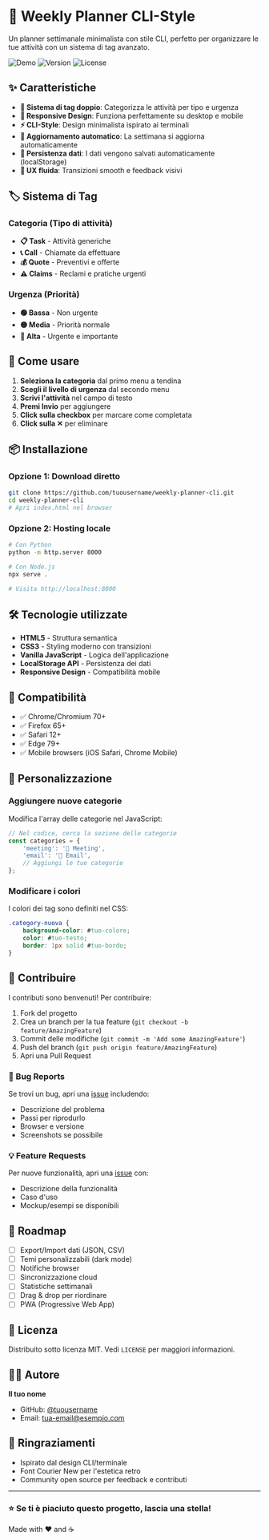 # 📅 Weekly Planner CLI-Style

Un planner settimanale minimalista con stile CLI, perfetto per organizzare le tue attività con un sistema di tag avanzato.

![Demo](https://img.shields.io/badge/demo-live-brightgreen) ![Version](https://img.shields.io/badge/version-1.0.0-blue) ![License](https://img.shields.io/badge/license-MIT-green)

## ✨ Caratteristiche

- **🎯 Sistema di tag doppio**: Categorizza le attività per tipo e urgenza
- **📱 Responsive Design**: Funziona perfettamente su desktop e mobile  
- **⚡ CLI-Style**: Design minimalista ispirato ai terminali
- **🔄 Aggiornamento automatico**: La settimana si aggiorna automaticamente
- **💾 Persistenza dati**: I dati vengono salvati automaticamente (localStorage)
- **🌟 UX fluida**: Transizioni smooth e feedback visivi

## 🏷️ Sistema di Tag

### Categoria (Tipo di attività)
- **📋 Task** - Attività generiche
- **📞 Call** - Chiamate da effettuare  
- **💰 Quote** - Preventivi e offerte
- **⚠️ Claims** - Reclami e pratiche urgenti

### Urgenza (Priorità)
- **🟢 Bassa** - Non urgente
- **🟡 Media** - Priorità normale
- **🔴 Alta** - Urgente e importante

## 🚀 Come usare

1. **Seleziona la categoria** dal primo menu a tendina
2. **Scegli il livello di urgenza** dal secondo menu
3. **Scrivi l'attività** nel campo di testo
4. **Premi Invio** per aggiungere
5. **Click sulla checkbox** per marcare come completata
6. **Click sulla ✕** per eliminare

## 📦 Installazione

### Opzione 1: Download diretto
```bash
git clone https://github.com/tuousername/weekly-planner-cli.git
cd weekly-planner-cli
# Apri index.html nel browser
```

### Opzione 2: Hosting locale
```bash
# Con Python
python -m http.server 8000

# Con Node.js
npx serve .

# Visita http://localhost:8000
```

## 🛠️ Tecnologie utilizzate

- **HTML5** - Struttura semantica
- **CSS3** - Styling moderno con transizioni
- **Vanilla JavaScript** - Logica dell'applicazione
- **LocalStorage API** - Persistenza dei dati
- **Responsive Design** - Compatibilità mobile

## 📱 Compatibilità

- ✅ Chrome/Chromium 70+
- ✅ Firefox 65+
- ✅ Safari 12+
- ✅ Edge 79+
- ✅ Mobile browsers (iOS Safari, Chrome Mobile)

## 🎨 Personalizzazione

### Aggiungere nuove categorie
Modifica l'array delle categorie nel JavaScript:

```javascript
// Nel codice, cerca la sezione delle categorie
const categories = {
    'meeting': '🤝 Meeting',
    'email': '📧 Email',
    // Aggiungi le tue categorie
};
```

### Modificare i colori
I colori dei tag sono definiti nel CSS:

```css
.category-nuova {
    background-color: #tuo-colore;
    color: #tuo-testo;
    border: 1px solid #tuo-bordo;
}
```

## 🤝 Contribuire

I contributi sono benvenuti! Per contribuire:

1. Fork del progetto
2. Crea un branch per la tua feature (`git checkout -b feature/AmazingFeature`)
3. Commit delle modifiche (`git commit -m 'Add some AmazingFeature'`)
4. Push del branch (`git push origin feature/AmazingFeature`)
5. Apri una Pull Request

### 🐛 Bug Reports

Se trovi un bug, apri una [issue](https://github.com/tuousername/weekly-planner-cli/issues) includendo:

- Descrizione del problema
- Passi per riprodurlo
- Browser e versione
- Screenshots se possibile

### 💡 Feature Requests

Per nuove funzionalità, apri una [issue](https://github.com/tuousername/weekly-planner-cli/issues) con:

- Descrizione della funzionalità
- Caso d'uso
- Mockup/esempi se disponibili

## 📝 Roadmap

- [ ] Export/Import dati (JSON, CSV)
- [ ] Temi personalizzabili (dark mode)
- [ ] Notifiche browser
- [ ] Sincronizzazione cloud
- [ ] Statistiche settimanali
- [ ] Drag & drop per riordinare
- [ ] PWA (Progressive Web App)

## 📄 Licenza

Distribuito sotto licenza MIT. Vedi `LICENSE` per maggiori informazioni.

## 👨‍💻 Autore

**Il tuo nome**
- GitHub: [@tuousername](https://github.com/tuousername)
- Email: tua-email@esempio.com

## 🙏 Ringraziamenti

- Ispirato dal design CLI/terminale
- Font Courier New per l'estetica retro
- Community open source per feedback e contributi

---

### ⭐ Se ti è piaciuto questo progetto, lascia una stella!

Made with ❤️ and ☕
